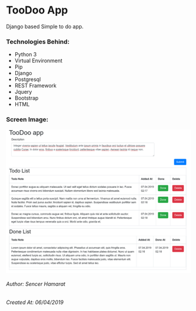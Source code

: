 # TooDoo App
Django based Simple to do app.

### Technologies Behind:

- Python 3
- Virtual Environment
- Pip
- Django
- Postgresql
- REST Framework
- Jquery
- Bootstrap
- HTML

### Screen Image:

![screen shot](https://github.com/RecNes/toodoo/blob/master/media/screenshot.png)

###### Author: Sencer Hamarat
###### Created At: 06/04/2019